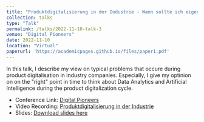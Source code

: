 ```yaml
---
title: "Produktdigitalisierung in der Industrie - Wann sollte ich eigentlich an Data Analytics & AI Denken?"
collection: talks
type: "Talk"
permalink: /talks/2022-11-10-talk-3
venue: "Digital Pioneers"
date: 2022-11-10
location: "Virtual"
paperurl: 'https://academicpages.github.io/files/paper1.pdf'
---
```


In this talk, I describe my view on typical problems that occure during product digitalisation in industry companies. Especially, I give my optinion on on the "right" point in time to think about Data Analytics and Artificial Intelligence during the product digitalization cycle.

- Conference Link: [Digital Pioneers](https://digital-pioneers.io/konferenz/rueckblick-digital-pioneers-konferenz-2022/)
- Video Recording: [Produktdigitalisierung in der Industrie](https://youtu.be/P2A3peqy5rQ)
- Slides: [Download slides here](https://academicpages.github.io/files/paper1.pdf)
